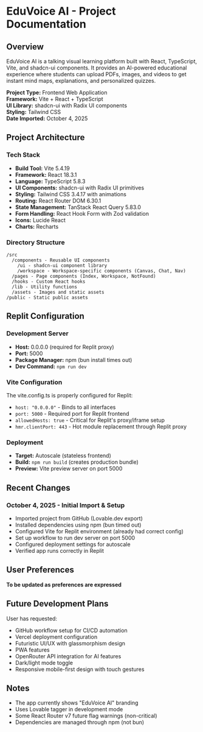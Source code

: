 # EduVoice AI - Project Documentation

## Overview
EduVoice AI is a talking visual learning platform built with React, TypeScript, Vite, and shadcn-ui components. It provides an AI-powered educational experience where students can upload PDFs, images, and videos to get instant mind maps, explanations, and personalized quizzes.

**Project Type:** Frontend Web Application  
**Framework:** Vite + React + TypeScript  
**UI Library:** shadcn-ui with Radix UI components  
**Styling:** Tailwind CSS  
**Date Imported:** October 4, 2025

## Project Architecture

### Tech Stack
- **Build Tool:** Vite 5.4.19
- **Framework:** React 18.3.1
- **Language:** TypeScript 5.8.3
- **UI Components:** shadcn-ui with Radix UI primitives
- **Styling:** Tailwind CSS 3.4.17 with animations
- **Routing:** React Router DOM 6.30.1
- **State Management:** TanStack React Query 5.83.0
- **Form Handling:** React Hook Form with Zod validation
- **Icons:** Lucide React
- **Charts:** Recharts

### Directory Structure
```
/src
  /components - Reusable UI components
    /ui - shadcn-ui component library
    /workspace - Workspace-specific components (Canvas, Chat, Nav)
  /pages - Page components (Index, Workspace, NotFound)
  /hooks - Custom React hooks
  /lib - Utility functions
  /assets - Images and static assets
/public - Static public assets
```

## Replit Configuration

### Development Server
- **Host:** 0.0.0.0 (required for Replit proxy)
- **Port:** 5000
- **Package Manager:** npm (bun install times out)
- **Dev Command:** `npm run dev`

### Vite Configuration
The vite.config.ts is properly configured for Replit:
- `host: "0.0.0.0"` - Binds to all interfaces
- `port: 5000` - Required port for Replit frontend
- `allowedHosts: true` - Critical for Replit's proxy/iframe setup
- `hmr.clientPort: 443` - Hot module replacement through Replit proxy

### Deployment
- **Target:** Autoscale (stateless frontend)
- **Build:** `npm run build` (creates production bundle)
- **Preview:** Vite preview server on port 5000

## Recent Changes

### October 4, 2025 - Initial Import & Setup
- Imported project from GitHub (Lovable.dev export)
- Installed dependencies using npm (bun timed out)
- Configured Vite for Replit environment (already had correct config)
- Set up workflow to run dev server on port 5000
- Configured deployment settings for autoscale
- Verified app runs correctly in Replit

## User Preferences
**To be updated as preferences are expressed**

## Future Development Plans
User has requested:
- GitHub workflow setup for CI/CD automation
- Vercel deployment configuration
- Futuristic UI/UX with glassmorphism design
- PWA features
- OpenRouter API integration for AI features
- Dark/light mode toggle
- Responsive mobile-first design with touch gestures

## Notes
- The app currently shows "EduVoice AI" branding
- Uses Lovable tagger in development mode
- Some React Router v7 future flag warnings (non-critical)
- Dependencies are managed through npm (not bun)
